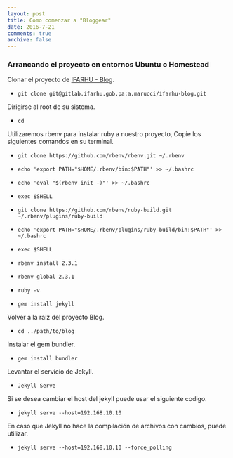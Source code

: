 ```yaml
---
layout: post
title: Como comenzar a "Bloggear"
date: 2016-7-21
comments: true
archive: false
---
```


### Arrancando el proyecto en entornos Ubuntu o Homestead

Clonar el proyecto de [IFARHU - Blog](git@gitlab.ifarhu.gob.pa:a.marucci/ifarhu-blog.git).

- `git clone git@gitlab.ifarhu.gob.pa:a.marucci/ifarhu-blog.git`

Dirigirse al root de su sistema.

- `cd`

Utilizaremos rbenv para instalar ruby a nuestro proyecto, Copie los siguientes comandos en su terminal.

- `git clone https://github.com/rbenv/rbenv.git ~/.rbenv`

- `echo 'export PATH="$HOME/.rbenv/bin:$PATH"' >> ~/.bashrc`

- `echo 'eval "$(rbenv init -)"' >> ~/.bashrc`

- `exec $SHELL`

- `git clone https://github.com/rbenv/ruby-build.git ~/.rbenv/plugins/ruby-build`

- `echo 'export PATH="$HOME/.rbenv/plugins/ruby-build/bin:$PATH"' >> ~/.bashrc`

- `exec $SHELL`

- `rbenv install 2.3.1`

- `rbenv global 2.3.1`

- `ruby -v`

- `gem install jekyll`

Volver a la raiz del proyecto Blog.

- `cd ../path/to/blog`

Instalar el gem bundler.

- `gem install bundler`

Levantar el servicio de Jekyll.

- `Jekyll Serve`

Si se desea cambiar el host del jekyll puede usar el siguiente codigo.

- `jekyll serve --host=192.168.10.10`

En caso que Jekyll no hace la compilación de archivos con cambios, puede utilizar.

- `jekyll serve --host=192.168.10.10 --force_polling`